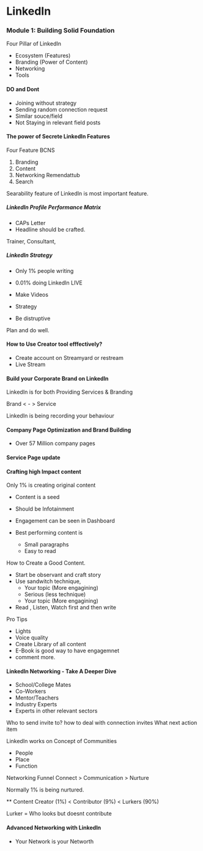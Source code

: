 # LinkedIn

### Module 1: Building Solid Foundation 
Four Pillar of LinkedIn
- Ecosystem (Features)
- Branding (Power of Content)
- Networking
- Tools

#### DO and Dont 
- Joining without strategy
- Sending random connection request
- Similar souce/field
- Not Staying in relevant field posts


#### The power of Secrete LinkedIn Features

Four Feature BCNS
1. Branding
2. Content
3. Networking Remendattub
4. Search

Searability feature of LinkedIn is most important feature.

#####   LinkedIn Profile Performance Matrix


- CAPs Letter
- Headline should be crafted.


Trainer, Consultant, 


#####   LinkedIn Strategy

- Only 1% people writing 
- 0.01% doing LinkedIn LIVE
- Make Videos

- Strategy
- Be distruptive

Plan and do well. 

####     How to Use Creator tool efffectively?

- Create account on Streamyard or restream
- Live Stream

#### Build your Corporate Brand on LinkedIn

LinkedIn is for both Providing Services & Branding

Brand < - > Service 

LinkedIn is being recording your behaviour 


####  Company Page Optimization and Brand Building
- Over 57 Million company pages 


#### Service Page update

#### Crafting high Impact content

Only 1% is creating original content

- Content is a seed
- Should be Infotainment
- Engagement can be seen in Dashboard

- Best performing content is 
	- Small paragraphs
	- Easy to read
	
How to Create a Good Content.
- Start be observant and craft story
- Use sandwitch technique, 
	- Your topic (More engagining)
	- Serious (less technique)
	- Your topic (More engagining)
- Read , Listen, Watch first and then write

Pro Tips 

- Lights
- Voice quality
- Create Library of all content
- E-Book is good way to have engagemnet
- comment more.

#### LinkedIn Networking - Take A Deeper Dive

- School/College Mates
- Co-Workers
- Mentor/Teachers
- Industry Experts
- Experts in other relevant sectors

Who to send invite to?
how to deal with connection invites
What next action item


LinkedIn works on Concept of Communities
- People
- Place
- Function


Networking Funnel 
Connect > Communication > Nurture 

Normally 1% is being nurtured.


** Content Creator (1%) < Contributor (9%) < Lurkers (90%)

Lurker = Who looks but doesnt contribute

#### Advanced Networking with LinkedIn

* Your Network is your Networth












































































